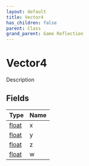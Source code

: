 ```yaml
---
layout: default
title: Vector4
has_children: false
parent: Class
grand_parent: Game Reflection
---
```

# Vector4
Description 

## Fields

| Type | Name |
|:----------|:--------------|
| [float](/riftbreaker-wiki/docs/game-reflection/components/float/) | x |
| [float](/riftbreaker-wiki/docs/game-reflection/components/float/) | y |
| [float](/riftbreaker-wiki/docs/game-reflection/components/float/) | z |
| [float](/riftbreaker-wiki/docs/game-reflection/components/float/) | w |

